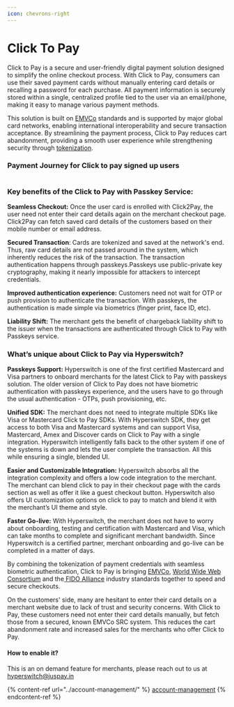 ```yaml
---
icon: chevrons-right
---
```


# Click To Pay

Click to Pay is a secure and user-friendly digital payment solution designed to simplify the online checkout process. With Click to Pay, consumers can use their saved payment cards without manually entering card details or recalling a password for each purchase. All payment information is securely stored within a single, centralized profile tied to the user via an email/phone, making it easy to manage various payment methods.

This solution is built on [EMVCo](https://www.emvco.com/) standards and is supported by major global card networks, enabling international interoperability and secure transaction acceptance. By streamlining the payment process, Click to Pay reduces cart abandonment, providing a smooth user experience while strengthening security through [tokenization](https://docs.hyperswitch.io/explore-hyperswitch/payment-flows-and-management/quickstart/tokenization-and-saved-cards).

### Payment Journey for Click to pay signed up users

<figure><img src="../../.gitbook/assets/Screenshot 2024-12-04 at 10.16.31 PM.png" alt=""><figcaption></figcaption></figure>

### Key benefits of the Click to Pay with Passkey Service:

**Seamless Checkout:** Once the user card is enrolled with Click2Pay, the user need not enter their card details again on the merchant checkout page. Click2Pay can fetch saved card details of the customers based on their mobile number or email address.

**Secured Transaction**: Cards are tokenized and saved at the network's end. Thus, raw card details are not passed around in the system, which inherently reduces the risk of the transaction. The transaction authentication happens through passkeys.Passkeys use public-private key cryptography, making it nearly impossible for attackers to intercept credentials.

**Improved authentication experience:** Customers need not wait for OTP or push provision to authenticate the transaction. With passkeys, the authentication is made simple via biometrics (finger print, face ID, etc).

**Liability Shift:** The merchant gets the benefit of chargeback liability shift to the issuer when the transactions are authenticated through Click to Pay with Passkeys service.

### What’s unique about Click to Pay via Hyperswitch?

**Passkeys Support:** Hyperswitch is one of the first certified Mastercard and Visa partners to onboard merchants for the latest Click to Pay with passkeys solution. The older version of Click to Pay does not have biometric authentication with passkeys experience, and the users have to go through the usual authentication - OTPs, push provisioning, etc.

**Unified SDK:** The merchant does not need to integrate multiple SDKs like Visa or Mastercard Click to Pay SDKs. With Hyperswitch SDK, they get access to both Visa and Mastercard systems and can support Visa, Mastercard, Amex and Discover cards on Click to Pay with a single integration. Hyperswitch intelligently falls back to the other system if one of the systems is down and lets the user complete the transaction. All this while ensuring a single, blended UI.

**Easier and Customizable Integration:** Hyperswitch absorbs all the integration complexity and offers a low code integration to the merchant. The merchant can blend click to pay in their checkout page with the cards section as well as offer it like a guest checkout button. Hyperswitch also offers UI customization options on click to pay to match and blend it with the merchant’s UI theme and style.

**Faster Go-live:** With Hyperswitch, the merchant does not have to worry about onboarding, testing and certification with Mastercard and Visa, which can take months to complete and significant merchant bandwidth. Since Hyperswitch is a certified partner, merchant onboarding and go-live can be completed in a matter of days.

By combining the tokenization of payment credentials with seamless biometric authentication, Click to Pay is bringing [EMVCo](https://www.emvco.com/), [World Wide Web Consortium](https://www.w3.org/) and the[ FIDO Alliance](https://fidoalliance.org/) industry standards together to speed and secure checkouts.&#x20;

On the customers' side, many are hesitant to enter their card details on a merchant website due to lack of trust and security concerns. With Click to Pay, these customers need not enter their card details manually, but fetch those from a secured, known EMVCo SRC system. This reduces the cart abandonment rate and increased sales for the merchants who offer Click to Pay.

#### How to enable it?

This is an on demand feature for merchants, please reach out to us at hyperswitch@juspay.in

{% content-ref url="../account-management/" %}
[account-management](../account-management/)
{% endcontent-ref %}
